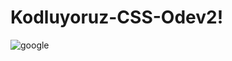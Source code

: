 # Kodluyoruz-CSS-Odev2!
![google](https://user-images.githubusercontent.com/59081893/173624519-c14313b0-2136-447c-a91d-b8a53e4136a0.png)


